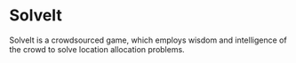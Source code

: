 # SolveIt
SolveIt is a crowdsourced game, which employs wisdom and intelligence of the crowd to solve location allocation problems.
